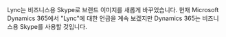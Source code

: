 Lync는 비즈니스용 Skype로 브랜드 이미지를 새롭게 바꾸었습니다. 현재 Microsoft Dynamics 365에서 "Lync"에 대한 언급을 계속 보겠지만 Dynamics 365는 비즈니스용 Skype를 사용할 것입니다.